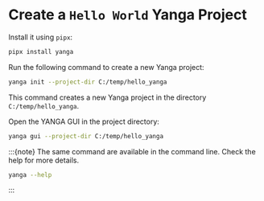 # Create a `Hello World` Yanga Project

Install it using `pipx`:

```bash
pipx install yanga
```

Run the following command to create a new Yanga project:

```bash
yanga init --project-dir C:/temp/hello_yanga
```

This command creates a new Yanga project in the directory `C:/temp/hello_yanga`.

Open the YANGA GUI in the project directory:

```bash
yanga gui --project-dir C:/temp/hello_yanga
```

:::{note}
The same command are available in the command line. Check the help for more details.

```bash
yanga --help
```

:::
